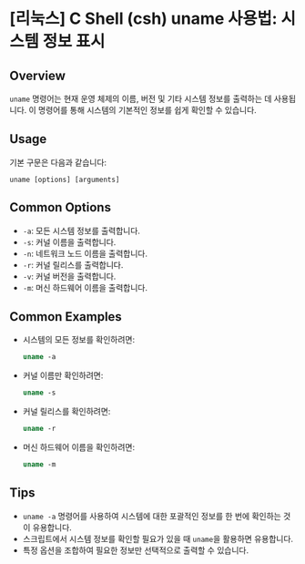# [리눅스] C Shell (csh) uname 사용법: 시스템 정보 표시

## Overview
`uname` 명령어는 현재 운영 체제의 이름, 버전 및 기타 시스템 정보를 출력하는 데 사용됩니다. 이 명령어를 통해 시스템의 기본적인 정보를 쉽게 확인할 수 있습니다.

## Usage
기본 구문은 다음과 같습니다:
```
uname [options] [arguments]
```

## Common Options
- `-a`: 모든 시스템 정보를 출력합니다.
- `-s`: 커널 이름을 출력합니다.
- `-n`: 네트워크 노드 이름을 출력합니다.
- `-r`: 커널 릴리스를 출력합니다.
- `-v`: 커널 버전을 출력합니다.
- `-m`: 머신 하드웨어 이름을 출력합니다.

## Common Examples
- 시스템의 모든 정보를 확인하려면:
  ```csh
  uname -a
  ```

- 커널 이름만 확인하려면:
  ```csh
  uname -s
  ```

- 커널 릴리스를 확인하려면:
  ```csh
  uname -r
  ```

- 머신 하드웨어 이름을 확인하려면:
  ```csh
  uname -m
  ```

## Tips
- `uname -a` 명령어를 사용하여 시스템에 대한 포괄적인 정보를 한 번에 확인하는 것이 유용합니다.
- 스크립트에서 시스템 정보를 확인할 필요가 있을 때 `uname`을 활용하면 유용합니다.
- 특정 옵션을 조합하여 필요한 정보만 선택적으로 출력할 수 있습니다.